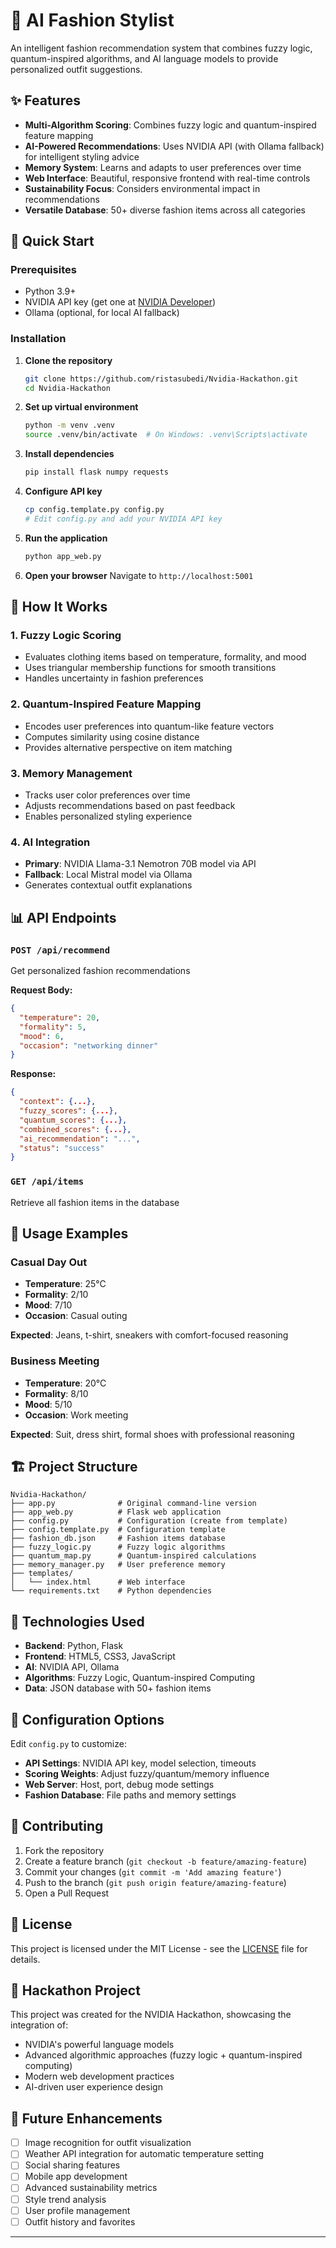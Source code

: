 # 🎨 AI Fashion Stylist

An intelligent fashion recommendation system that combines fuzzy logic, quantum-inspired algorithms, and AI language models to provide personalized outfit suggestions.

## ✨ Features

- **Multi-Algorithm Scoring**: Combines fuzzy logic and quantum-inspired feature mapping
- **AI-Powered Recommendations**: Uses NVIDIA API (with Ollama fallback) for intelligent styling advice
- **Memory System**: Learns and adapts to user preferences over time
- **Web Interface**: Beautiful, responsive frontend with real-time controls
- **Sustainability Focus**: Considers environmental impact in recommendations
- **Versatile Database**: 50+ diverse fashion items across all categories

## 🚀 Quick Start

### Prerequisites

- Python 3.9+
- NVIDIA API key (get one at [NVIDIA Developer](https://developer.nvidia.com/))
- Ollama (optional, for local AI fallback)

### Installation

1. **Clone the repository**
   ```bash
   git clone https://github.com/ristasubedi/Nvidia-Hackathon.git
   cd Nvidia-Hackathon
   ```

2. **Set up virtual environment**
   ```bash
   python -m venv .venv
   source .venv/bin/activate  # On Windows: .venv\Scripts\activate
   ```

3. **Install dependencies**
   ```bash
   pip install flask numpy requests
   ```

4. **Configure API key**
   ```bash
   cp config.template.py config.py
   # Edit config.py and add your NVIDIA API key
   ```

5. **Run the application**
   ```bash
   python app_web.py
   ```

6. **Open your browser**
   Navigate to `http://localhost:5001`

## 🧠 How It Works

### 1. Fuzzy Logic Scoring
- Evaluates clothing items based on temperature, formality, and mood
- Uses triangular membership functions for smooth transitions
- Handles uncertainty in fashion preferences

### 2. Quantum-Inspired Feature Mapping
- Encodes user preferences into quantum-like feature vectors
- Computes similarity using cosine distance
- Provides alternative perspective on item matching

### 3. Memory Management
- Tracks user color preferences over time
- Adjusts recommendations based on past feedback
- Enables personalized styling experience

### 4. AI Integration
- **Primary**: NVIDIA Llama-3.1 Nemotron 70B model via API
- **Fallback**: Local Mistral model via Ollama
- Generates contextual outfit explanations

## 📊 API Endpoints

### `POST /api/recommend`
Get personalized fashion recommendations

**Request Body:**
```json
{
  "temperature": 20,
  "formality": 5,
  "mood": 6,
  "occasion": "networking dinner"
}
```

**Response:**
```json
{
  "context": {...},
  "fuzzy_scores": {...},
  "quantum_scores": {...},
  "combined_scores": {...},
  "ai_recommendation": "...",
  "status": "success"
}
```

### `GET /api/items`
Retrieve all fashion items in the database

## 🎯 Usage Examples

### Casual Day Out
- **Temperature**: 25°C
- **Formality**: 2/10
- **Mood**: 7/10
- **Occasion**: Casual outing

**Expected**: Jeans, t-shirt, sneakers with comfort-focused reasoning

### Business Meeting
- **Temperature**: 20°C
- **Formality**: 8/10
- **Mood**: 5/10
- **Occasion**: Work meeting

**Expected**: Suit, dress shirt, formal shoes with professional reasoning

## 🏗️ Project Structure

```
Nvidia-Hackathon/
├── app.py              # Original command-line version
├── app_web.py          # Flask web application
├── config.py           # Configuration (create from template)
├── config.template.py  # Configuration template
├── fashion_db.json     # Fashion items database
├── fuzzy_logic.py      # Fuzzy logic algorithms
├── quantum_map.py      # Quantum-inspired calculations
├── memory_manager.py   # User preference memory
├── templates/
│   └── index.html      # Web interface
└── requirements.txt    # Python dependencies
```

## 🧪 Technologies Used

- **Backend**: Python, Flask
- **Frontend**: HTML5, CSS3, JavaScript
- **AI**: NVIDIA API, Ollama
- **Algorithms**: Fuzzy Logic, Quantum-inspired Computing
- **Data**: JSON database with 50+ fashion items

## 🔧 Configuration Options

Edit `config.py` to customize:

- **API Settings**: NVIDIA API key, model selection, timeouts
- **Scoring Weights**: Adjust fuzzy/quantum/memory influence
- **Web Server**: Host, port, debug mode settings
- **Fashion Database**: File paths and memory settings

## 🤝 Contributing

1. Fork the repository
2. Create a feature branch (`git checkout -b feature/amazing-feature`)
3. Commit your changes (`git commit -m 'Add amazing feature'`)
4. Push to the branch (`git push origin feature/amazing-feature`)
5. Open a Pull Request

## 📝 License

This project is licensed under the MIT License - see the [LICENSE](LICENSE) file for details.

## 🎉 Hackathon Project

This project was created for the NVIDIA Hackathon, showcasing the integration of:
- NVIDIA's powerful language models
- Advanced algorithmic approaches (fuzzy logic + quantum-inspired computing)
- Modern web development practices
- AI-driven user experience design

## 🔮 Future Enhancements

- [ ] Image recognition for outfit visualization
- [ ] Weather API integration for automatic temperature setting
- [ ] Social sharing features
- [ ] Mobile app development
- [ ] Advanced sustainability metrics
- [ ] Style trend analysis
- [ ] User profile management
- [ ] Outfit history and favorites

---
